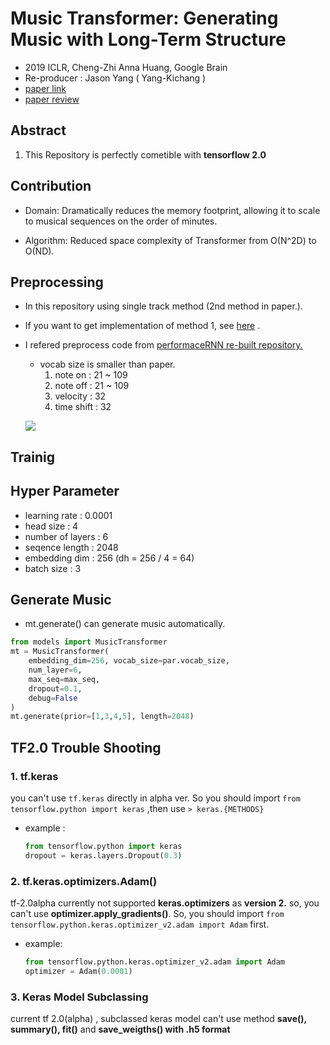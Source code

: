 # Music Transformer: Generating Music with Long-Term Structure

- 2019 ICLR, Cheng-Zhi Anna Huang, Google Brain
- Re-producer : Jason Yang ( Yang-Kichang )
- [paper link](https://arxiv.org/abs/1809.04281) 
- [paper review](https://github.com/SSUHan/PaparReviews/issues/13)

## Abstract

1. This Repository is perfectly cometible with **tensorflow 2.0**

## Contribution

* Domain: Dramatically reduces the memory footprint, allowing it to scale to musical sequences on the order of minutes.

* Algorithm: Reduced space complexity of Transformer from O(N^2D) to O(ND).

## Preprocessing

* In this repository using single track method (2nd method in paper.).

* If you want to get implementation of method 1, see [here](https://github.com/COMP6248-Reproducability-Challenge/music-transformer-comp6248) .

* I refered preprocess code from [performaceRNN re-built repository.](https://github.com/djosix/Performance-RNN-PyTorch) 

  * vocab size is smaller than paper.
    1. note on : 21 ~ 109
    2. note off : 21 ~ 109
    3. velocity : 32
    4. time shift : 32
  
  ![](https://user-images.githubusercontent.com/11185336/51083282-cddfc300-175a-11e9-9341-4a9042b17c19.png)



## Trainig

## Hyper Parameter

* learning rate : 0.0001
* head size : 4
* number of layers : 6
* seqence length : 2048
* embedding dim : 256 (dh = 256 / 4 = 64)
* batch size : 3

## Generate Music

* mt.generate() can generate music automatically.

```python
from models import MusicTransformer
mt = MusicTransformer(
  	embedding_dim=256, vocab_size=par.vocab_size, 
  	num_layer=6, 
  	max_seq=max_seq,
  	dropout=0.1,
  	debug=False
)
mt.generate(prior=[1,3,4,5], length=2048)
```



## TF2.0 Trouble Shooting

### 1. tf.keras

 you can't use `tf.keras` directly in alpha ver. So you should import `from tensorflow.python import keras` ,then use `> keras.{METHODS}` 

* example : 

  ```python
  from tensorflow.python import keras 
  dropout = keras.layers.Dropout(0.3)
  ```



### 2. tf.keras.optimizers.Adam() 

tf-2.0alpha currently not supported **keras.optimizers** as **version 2.** so, you can't use **optimizer.apply_gradients()**. So, you should import `from tensorflow.python.keras.optimizer_v2.adam import Adam` first.

* example:

  ```python
  from tensorflow.python.keras.optimizer_v2.adam import Adam
  optimizer = Adam(0.0001)
  ```



### 3. Keras Model Subclassing

current tf 2.0(alpha) , subclassed keras model can't use method **save(), summary(), fit()** and **save_weigths() with .h5 format**

